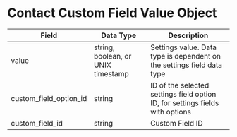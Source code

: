 # Contact Custom Field Value Object

Field | Data Type | Description
--- | --- | ---
value | string, boolean, or UNIX timestamp | Settings value. Data type is dependent on the settings field data type
custom_field_option_id | string | ID of the selected settings field option ID, for settings fields with options
custom_field_id | string | Custom Field ID

[Contact Field]: /contact_custom_fields/README.md
